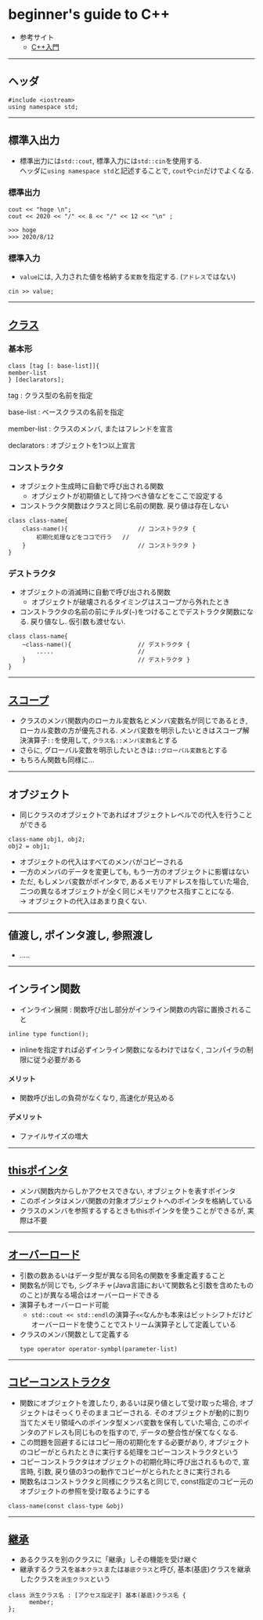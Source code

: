 # beginner's guide to C++
- 参考サイト
  - [C++入門](http://wisdom.sakura.ne.jp/programming/cpp/)

***
## ヘッダ
```
#include <iostream>
using namespace std;
```

***
## 標準入出力
- 標準出力には`std::cout`, 標準入力には`std::cin`を使用する.  
  ヘッダに`using namespace std`と記述することで, `cout`や`cin`だけでよくなる.
  
### 標準出力
```
cout << "hoge \n";
cout << 2020 << "/" << 8 << "/" << 12 << "\n" ;

>>> hoge
>>> 2020/8/12
```

### 標準入力
- `value`には, 入力された値を格納する`変数`を指定する. (`アドレス`ではない)
```
cin >> value;
```



***
## [クラス](https://github.com/imamura-slab/Hoge/tree/master/cpp/class)
### 基本形
```
class [tag [: base-list]]{
member-list
} [declarators];
```

tag : クラス型の名前を指定

base-list : ベースクラスの名前を指定

member-list : クラスのメンバ, またはフレンドを宣言

declarators : オブジェクトを1つ以上宣言


### コンストラクタ
- オブジェクト生成時に自動で呼び出される関数
  - オブジェクトが初期値として持つべき値などをここで設定する
- コンストラクタ関数はクラスと同じ名前の関数. 戻り値は存在しない

```
class class-name{
    class-name(){                    // コンストラクタ {
        初期化処理などをココで行う   //
    }                                // コンストラクタ }
}
```

### デストラクタ
- オブジェクトの消滅時に自動で呼び出される関数
  - オブジェクトが破壊されるタイミングはスコープから外れたとき
- コンストラクタの名前の前にチルダ(`~`)をつけることでデストラクタ関数になる. 戻り値なし. 仮引数も渡せない.
```
class class-name{
    ~class-name(){                   // デストラクタ {
        .....                        //
    }                                // デストラクタ }
}
```



***
## [スコープ](https://github.com/imamura-slab/Hoge/tree/master/cpp/scope)
- クラスのメンバ関数内のローカル変数名とメンバ変数名が同じであるとき, ローカル変数の方が優先される.
  メンバ変数を明示したいときはスコープ解決演算子`::`を使用して, `クラス名::メンバ変数名`とする
- さらに, グローバル変数を明示したいときは`::グローバル変数名`とする
- もちろん関数も同様に...



***
## オブジェクト
- 同じクラスのオブジェクトであればオブジェクトレベルでの代入を行うことができる
```
class-name obj1, obj2;
obj2 = obj1;
```
- オブジェクトの代入はすべてのメンバがコピーされる
- 一方のメンバのデータを変更しても, もう一方のオブジェクトに影響はない
- ただ, もしメンバ変数がポインタで, あるメモリアドレスを指していた場合, 二つの異なるオブジェクトが全く同じメモリアクセス指すことになる.  
  -> オブジェクトの代入はあまり良くない.



***
## 値渡し, ポインタ渡し, 参照渡し
- .....



***
## インライン関数
- インライン展開 : 関数呼び出し部分がインライン関数の内容に置換されること
```
inline type function();
```
- inlineを指定すれば必ずインライン関数になるわけではなく, コンパイラの制限に従う必要がある

#### メリット
- 関数呼び出しの負荷がなくなり, 高速化が見込める
#### デメリット
- ファイルサイズの増大





***
## [thisポインタ](./this)
- メンバ関数内からしかアクセスできない, オブジェクトを表すポインタ
- このポインタはメンバ関数の対象オブジェクトへのポインタを格納している
- クラスのメンバを参照するするときもthisポインタを使うことができるが, 実際は不要



***
## [オーバーロード](./overload)
- 引数の数あるいはデータ型が異なる同名の関数を多重定義すること
- 関数名が同じでも, シグネチャ(Java言語において関数名と引数を含めたもののこと)が異なる場合はオーバーロードできる
- 演算子もオーバーロード可能
  - `std::cout << std::endl`の演算子`<<`なんかも本来はビットシフトだけどオーバーロードを使うことでストリーム演算子として定義している
- クラスのメンバ関数として定義する
  ```
  type operator operator-symbpl(parameter-list)
  ```



***
## [コピーコンストラクタ](./copy_constructor)
- 関数にオブジェクトを渡したり, あるいは戻り値として受け取った場合, オブジェクトはそっくりそのままコピーされる. そのオブジェクトが動的に割り当てたメモリ領域へのポインタ型メンバ変数を保有していた場合, このポインタのアドレスも同じものを指すので, データの整合性が保てなくなる.
- この問題を回避するにはコピー用の初期化をする必要があり, オブジェクトのコピーがとられたときに実行する処理をコピーコンストラクタという
- コピーコンストラクタはオブジェクトの初期化時に呼び出されるもので, 宣言時, 引数, 戻り値の3つの動作でコピーがとられたときに実行される
- 関数名はコンストラクタと同様にクラス名と同じで, const指定のコピー元のオブジェクトの参照を受け取るようにする
```
class-name(const class-type &obj)
```



***
## [継承](./inheritance)
- あるクラスを別のクラスに「継承」しその機能を受け継ぐ
- 継承するクラスを`基本クラス`または`基底クラス`と呼び, 基本(基底)クラスを継承したクラスを`派生クラス`という
```
class 派生クラス名 : [アクセス指定子] 基本(基底)クラス名 {
      member;
};
```




